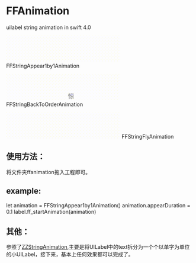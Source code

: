 # FFAnimation
uilabel string animation in swift 4.0

![FFStringAppear1by1Animation](https://raw.githubusercontent.com/lucyTheSlayer/FFAnimation/master/demo/1.gif)
FFStringAppear1by1Animation

![FFStringBackToOrderAnimation](https://raw.githubusercontent.com/lucyTheSlayer/FFAnimation/master/demo/2.gif)
FFStringBackToOrderAnimation

![FFStringFlyAnimation](https://raw.githubusercontent.com/lucyTheSlayer/FFAnimation/master/demo/1.gif)
FFStringFlyAnimation


## 使用方法：
将文件夹ffanimation拖入工程即可。

## example:
let animation = FFStringAppear1by1Animation()
animation.appearDuration = 0.1
label.ff_startAnimation(animation)

## 其他：
参照了[ZZStringAnimation](https://github.com/zmarvin/ZZStringAnimation),主要是将UILabel中的text拆分为一个个以单字为单位的小UILabel，接下来，基本上任何效果都可以完成了。



